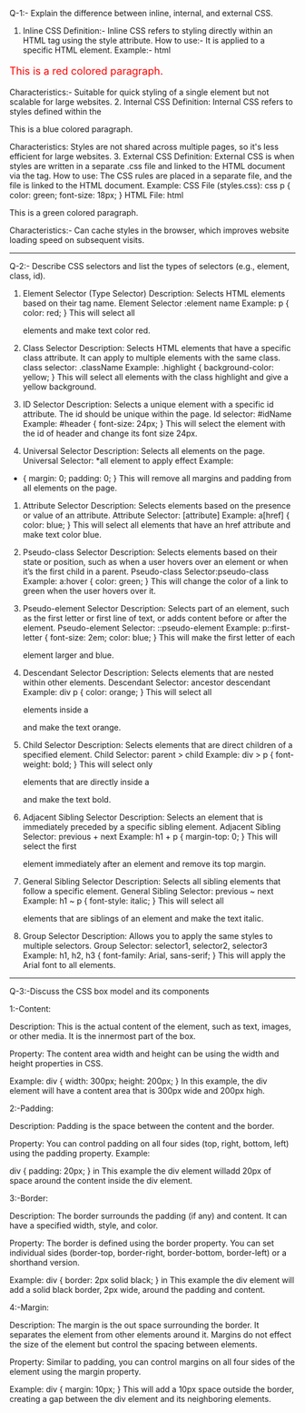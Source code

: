 Q-1:- Explain the difference between inline, internal, and external CSS.

1. Inline CSS
Definition:- Inline CSS refers to styling directly within an HTML tag using the style attribute.
How to use:- It is applied to a specific HTML element.
Example:-
html
<p style="color: red; font-size: 18px;">This is a red colored paragraph.</p>
Characteristics:-
Suitable for quick styling of a single element but not scalable for large websites.
2. Internal CSS
Definition: Internal CSS refers to styles defined within the <style> tag in the <head> section of the HTML document.
How to use: It is placed in the <head> section and can apply to multiple elements within the page.
Example:
html
<html>
<head>
  <style>
    p {
      color: blue;
      font-size: 18px;
    }
  </style>
</head>
<body>
  <p>This is a blue colored paragraph.</p>
</body>
</html>
Characteristics:
Styles are not shared across multiple pages, so it's less efficient for large websites.
3. External CSS
Definition: External CSS is when styles are written in a separate .css file and linked to the HTML document via the <link> tag.
How to use: The CSS rules are placed in a separate file, and the file is linked to the HTML document.
Example:
CSS File (styles.css):
css
p {
  color: green;
  font-size: 18px;
}
HTML File:
html
<html>
<head>
  <link rel="stylesheet" type="text/css" href="styles.css">
</head>
<body>
  <p>This is a green colored paragraph.</p>
</body>
</html>
Characteristics:-
Can cache styles in the browser, which improves website loading speed on subsequent visits.
<hr>
Q-2:- Describe CSS selectors and list the types of selectors (e.g., element, class, id).

1. Element Selector (Type Selector)
Description: Selects HTML elements based on their tag name.
Element Selector :element name
Example:
p {
  color: red;
}
This will select all <p> elements and make text color red.

1. Class Selector
Description: Selects HTML elements that have a specific class attribute. It can apply to multiple elements with the same class.
class selector: .className
Example:
.highlight {
  background-color: yellow;
}
This will select all elements with the class highlight and give  a yellow background.

1. ID Selector
Description: Selects a unique element with a specific id attribute. The id should be unique within the page.
Id selector: #idName
Example:
#header {
  font-size: 24px;
}
This will select the element with the id of header and change its font size 24px.

1. Universal Selector
Description: Selects all elements on the page.
Universal Selector: *all element to apply effect
Example:
* {
  margin: 0;
  padding: 0;
}
This will remove all margins and padding from all elements on the page.

1. Attribute Selector
Description: Selects elements based on the presence or value of an attribute.
Attribute Selector: [attribute]
Example:
a[href] {
  color: blue;
}
This will select all elements that have an href attribute and make text color blue.

1. Pseudo-class Selector
Description: Selects elements based on their state or position, such as when a user hovers over an element or when it’s the first child in a parent.
Pseudo-class Selector:pseudo-class
Example:
a:hover {
  color: green;
}
This will change the color of a link to green when the user hovers over it.

1. Pseudo-element Selector
Description: Selects part of an element, such as the first letter or first line of text, or adds content before or after the element.
Pseudo-element Selector: ::pseudo-element
Example:
p::first-letter {
  font-size: 2em;
  color: blue;
}
This will make the first letter of each <p> element larger and blue.

1. Descendant Selector
Description: Selects elements that are nested within other elements.
Descendant Selector: ancestor descendant
Example:
div p {
  color: orange;
}
This will select all <p> elements inside a <div> and make the text orange.

1. Child Selector
Description: Selects elements that are direct children of a specified element.
Child Selector: parent > child
Example:
div > p {
  font-weight: bold;
}
This will select only <p> elements that are directly inside a <div> and make the text bold.

1.  Adjacent Sibling Selector
Description: Selects an element that is immediately preceded by a specific sibling element.
Adjacent Sibling Selector: previous + next
Example:
h1 + p {
  margin-top: 0;
}
This will select the first <p> element immediately after an  element and remove its top margin.

1.  General Sibling Selector
Description: Selects all sibling elements that follow a specific element.
General Sibling Selector: previous ~ next
Example:
h1 ~ p {
  font-style: italic;
}
This will select all <p> elements that are siblings of an element and make the text italic.

1.  Group Selector
Description: Allows you to apply the same styles to multiple selectors.
Group Selector: selector1, selector2, selector3
Example:
h1, h2, h3 {
  font-family: Arial, sans-serif;
}
This will apply the Arial font to all elements.

<hr>

Q-3:-Discuss the CSS box model and its components

1:-Content:

Description: This is the actual content of the element, such as text, images, or other media. It is the innermost part of the box.

Property: The content area width and height can be using the width and height properties in CSS.

Example:
div {
  width: 300px;
  height: 200px;
}
In this example, the div element will have a content area that is 300px wide and 200px high.

2:-Padding:

Description: Padding is the space between the content and the border. 

Property: You can control padding on all four sides (top, right, bottom, left) using the padding property.
Example:

div {
  padding: 20px;
}
in This example the div element willadd 20px of space around the content inside the div element.

3:-Border:

Description: The border surrounds the padding (if any) and content. It can have a specified width, style, and color.

Property: The border is defined using the border property. You can set individual sides (border-top, border-right, border-bottom, border-left) or a shorthand version.

Example:
div {
  border: 2px solid black;
}
in This example the div element will add a solid black border, 2px wide, around the padding and content.

4:-Margin:

Description: The margin is the out space surrounding the border. It separates the element from other elements around it. Margins do not effect the size of the element but control the spacing between elements.

Property: Similar to padding, you can control margins on all four sides of the element using the margin property.

Example:
div {
  margin: 10px;
}
This will add a 10px space outside the border, creating a gap between the div element and its neighboring elements.